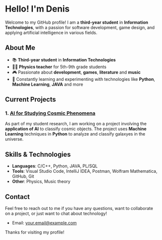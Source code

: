 # Hello! I'm Denis

Welcome to my GitHub profile! I am a **third-year student** in **Information Technologies**, with a passion for software development, game design, and applying artificial intelligence in various fields.

## About Me

- 📚 **Third-year student** in **Information Technologies**
- 🧑‍🏫 **Physics teacher** for 5th-9th grade students
- 🎮 Passionate about **development**, **games**, **literature** and **music**
- 🌱 Constantly learning and experimenting with technologies like **Python**, **Machine Learning**, **JAVA** and more

## Current Projects

### 1. [AI for Studying Cosmic Phenomena]([link-to-project](https://github.com/adimadd9/GalaxyClassifier))
As part of my student research, I am working on a project involving the **application of AI** to classify cosmic objects. The project uses **Machine Learning** techniques in **Python** to analyze and classify galaxyes in the universe.

## Skills & Technologies

- **Languages**: C/C++, Python, JAVA, PL/SQL
- **Tools**: Visual Studio Code, IntelliJ IDEA, Postman, Wolfram Mathematica, GitHub, Git
- **Other**: Physics, Music theory

## Contact

Feel free to reach out to me if you have any questions, want to collaborate on a project, or just want to chat about technology!

- Email: [your.email@example.com](mailto:denis.doncila2003@gmail.com)

Thanks for visiting my profile!
